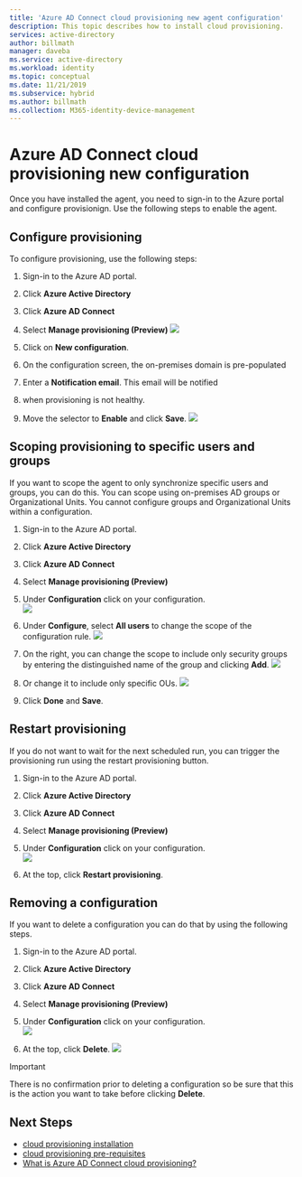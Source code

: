 ```yaml
---
title: 'Azure AD Connect cloud provisioning new agent configuration'
description: This topic describes how to install cloud provisioning.
services: active-directory
author: billmath
manager: daveba
ms.service: active-directory
ms.workload: identity
ms.topic: conceptual
ms.date: 11/21/2019
ms.subservice: hybrid
ms.author: billmath
ms.collection: M365-identity-device-management
---
```


# Azure AD Connect cloud provisioning new configuration

Once you have installed the agent, you need to sign-in to the Azure portal and configure provisionign.  Use the following steps to enable the agent.

## Configure provisioning
To configure provisioning, use the following steps:

1.  Sign-in to the Azure AD portal.
2.  Click **Azure Active Directory**
3.  Click **Azure AD Connect**
4.  Select **Manage provisioning (Preview)**
![](media/how-to-cloud-prov-manage/manage1.png)

5.  Click on **New configuration**.
6.  On the configuration screen, the on-premises domain is pre-populated
8. Enter a **Notification email**. This email will be notified 
9. when provisioning is not healthy.  
9. Move the selector to **Enable** and click **Save**.
![](media/tutorial-single-forest/newconfig2.png)

## Scoping provisioning to specific users and groups
If you want to scope the agent to only synchronize specific users and groups, you can do this. You can scope using on-premises AD groups or Organizational Units. You cannot configure groups and Organizational Units within a configuration. 

1.  Sign-in to the Azure AD portal.
2.  Click **Azure Active Directory**
3.  Click **Azure AD Connect**
4.  Select **Manage provisioning (Preview)**
5.  Under **Configuration** click on your configuration.  
![](media/how-to-cloud-prov-manage/scope1.png)

6.  Under **Configure**, select **All users** to change the scope of the configuration rule.
![](media/how-to-cloud-prov-manage/scope2.png)

7. On the right, you can change the scope to include only security groups by entering the distinguished name of the group and clicking **Add**.
![](media/how-to-cloud-prov-manage/scope3.png)

8. Or change it to include only specific OUs.
![](media/how-to-cloud-prov-manage/scope4.png)

9.  Click **Done** and **Save**.

## Restart provisioning 
If you do not want to wait for the next scheduled run, you can trigger the provisioning run using the restart provisioning button. 
1.  Sign-in to the Azure AD portal.
2.  Click **Azure Active Directory**
3.  Click **Azure AD Connect**
4.  Select **Manage provisioning (Preview)**
5.  Under **Configuration** click on your configuration.  
![](media/how-to-cloud-prov-manage/scope1.png)

6.  At the top, click **Restart provisioning**.

## Removing a configuration
If you want to delete a configuration you can do that by using the following steps.

1.  Sign-in to the Azure AD portal.
2.  Click **Azure Active Directory**
3.  Click **Azure AD Connect**
4.  Select **Manage provisioning (Preview)**
5.  Under **Configuration** click on your configuration.  
![](media/how-to-cloud-prov-manage/scope1.png)

6.  At the top, click **Delete**.
![](media/how-to-cloud-prov-manage/remove1.png)

>[!IMPORTANT]
>There is no confirmation prior to deleting a configuration so be sure that this is the action you want to take before clicking **Delete**.


## Next Steps 

- [cloud provisioning installation](how-to-cloud-prov-install.md)
- [cloud provisioning pre-requisites](how-to-cloud-prov-prereq.md) 
- [What is Azure AD Connect cloud provisioning?](whatis-cloud-prov.md)
